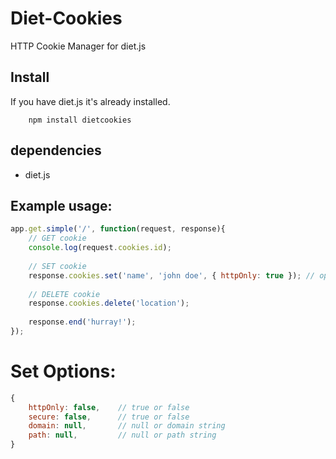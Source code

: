 # Diet-Cookies 
HTTP Cookie Manager for diet.js

## Install 
If you have diet.js it's already installed.
```
	npm install dietcookies
```

## dependencies
- diet.js

## Example usage:
```javascript
app.get.simple('/', function(request, response){
	// GET cookie
	console.log(request.cookies.id);
	
	// SET cookie
	response.cookies.set('name', 'john doe', { httpOnly: true }); // options are optional
	
	// DELETE cookie
	response.cookies.delete('location');
	
	response.end('hurray!');
});
```

# Set Options:
```javascript
{
	httpOnly: false, 	// true or false
	secure: false, 		// true or false
	domain: null, 		// null or domain string
	path: null,  		// null or path string
}
```
